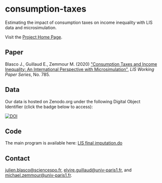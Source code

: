 # consumption-taxes
Estimating the impact of consumption taxes on income inequality with LIS data and microsimulation.

Visit the [Project Home Page](https://julienblasco.github.io/consumption-taxes/).

## Paper
Blasco J., Guillaud E., Zemmour M. (2020) ["Consumption Taxes and Income Inequality: An International Perspective with Microsimulation"](http://www.lisdatacenter.org/wps/liswps/785.pdf), _LIS Working Paper Series_, No. 785.

## Data
Our data is hosted on Zenodo.org under the following Digital Object Identifier (click the badge below to access):

[![DOI](https://zenodo.org/badge/DOI/10.5281/zenodo.4291984.svg)](https://doi.org/10.5281/zenodo.4291984)

## Code
The main program is available here: [LIS final imputation.do](LIS%20do-files/LIS%20final%20imputation.do)

## Contact
<julien.blasco@sciencespo.fr>, <elvire.guillaud@univ-paris1.fr>, and <michael.zemmour@univ-paris1.fr>.

